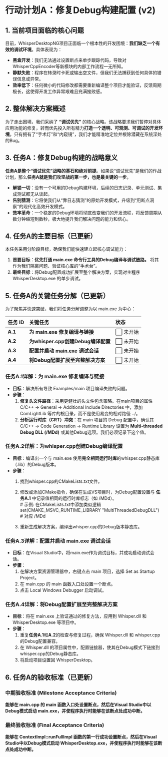 # **行动计划A：修复Debug构建配置 (v2)**

## **1\. 当前项目面临的核心问题**

目前，WhisperDesktopNG项目正面临一个根本性的开发困境：**我们缺乏一个有效的调试环境**。具体表现为：

* **黑盒开发**：我们无法通过设置断点来单步跟踪代码，导致对WhisperCppEncoder等新模块的内部工作流程一无所知。  
* **静默失败**：程序在转录时卡死或输出空文件，但我们无法捕获到任何具体的错误信息或异常。  
* **效率低下**：任何微小的代码修改都需要重新编译整个项目才能验证，反馈周期极长，这使得开发工作异常艰难且充满挫败感。

## **2\. 整体解决方案概述**

为了走出困境，我们采纳了 **“调试优先”** 的核心战略。该战略要求我们暂停对具体应用功能的修复，转而优先投入所有精力**打造一个透明、可观测、可调试的开发环境**。只有拥有了“手术灯”和“内窥镜”，我们才能精准地定位并根除潜藏在系统深处的Bug。

## **3\. 任务A：修复Debug构建的战略意义**

**任务A是整个“调试优先”战略的基石和绝对前提**。如果说“调试优先”是我们的作战计划，那么**任务A就是我们攻坚战的第一步，也是最关键的一步**。

* **解锁一切**：没有一个可用的Debug构建环境，后续的日志记录、单元测试、集成测试都无从谈起。  
* **告别猜测**：它将使我们从“靠日志猜测”的原始开发模式，升级到“用断点洞察”的现代化高效开发模式。  
* **效率革命**：一个稳定的Debug环境将彻底改变我们的开发流程，将反馈周期从数分钟缩短到数秒，极大地提升我们解决问题的能力和信心。

## **4\. 任务A的主要目标（已更新）**

本任务采用分阶段目标，确保我们能快速建立起核心调试能力：

1. **首要目标**：**优先打通 main.exe 命令行工具的Debug编译与调试链路。** 将其作为我们隔离问题、验证核心库的“手术台”。  
2. **最终目标**：将Debug配置成功扩展至整个解决方案，实现对主程序 WhisperDesktop.exe 的单步调试。

## **5\. 任务A的关键任务分解（已更新）**

为了聚焦并快速突破，我们将任务分解调整为以 main.exe 为中心：

| 任务 ID | 关键任务 | 状态 |
| :---- | :---- | :---- |
| **A.1** | **为 main.exe 修复编译与链接** | ⬜ 未开始 |
| **A.2** | **为whisper.cpp创建Debug编译配置** | ⬜ 未开始 |
| **A.3** | **配置并启动 main.exe 调试会话** | ⬜ 未开始 |
| **A.4** | **将Debug配置扩展至完整解决方案** | ⬜ 未开始 |

### **任务A.1详解：为 main.exe 修复编译与链接**

* **目标**：解决所有导致 Examples/main 项目编译失败的问题。  
* **步骤**：  
  1. **修复头文件路径**：采用更健壮的头文件包含策略。在main项目的属性 C/C++ \-\> General \-\> Additional Include Directories 中，添加 ComLightLib 等库的根目录，而不是使用易变的相对路径 ../。  
  2. **分析运行时库（CRT）冲突**：在 main 项目的 Debug 配置中，确认其 C/C++ \-\> Code Generation \-\> Runtime Library 设置为 **Multi-threaded Debug DLL (/MDd)** 或其他Debug选项。我们必须记录下这个值。

### **任务A.2详解：为whisper.cpp创建Debug编译配置**

* **目标**：编译出一个与 main.exe 使用**完全相同运行时库**的whisper.cpp静态库（.lib）的Debug版本。  
* **步骤**：  
  1. 找到whisper.cpp的CMakeLists.txt文件。  
  2. 修改或添加CMake指令，确保在生成VS项目时，为Debug配置设置与 **任务A.1** 中记录值相同的运行时库标志（如 /MDd）。  
     \# 示例: 在CMakeLists.txt中添加类似逻辑  
     set(CMAKE\_MSVC\_RUNTIME\_LIBRARY "MultiThreadedDebugDLL") \# 对应 /MDd

  3. 重新生成解决方案，编译出whisper.cpp的Debug版本静态库。

### **任务A.3详解：配置并启动 main.exe 调试会话**

* **目标**：在Visual Studio中，将main.exe作为调试目标，并成功启动调试会话。  
* **步骤**：  
  1. 在解决方案资源管理器中，右键点击 main 项目，选择 Set as Startup Project。  
  2. 在 main.cpp 的 main 函数入口处设置一个断点。  
  3. 点击 Local Windows Debugger 启动调试。

### **任务A.4详解：将Debug配置扩展至完整解决方案**

* **目标**：将在 main.exe 上验证通过的修复方法，应用到 Whisper.dll 和 WhisperDesktop.exe 等项目中。  
* **步骤**：  
  1. 重复**任务A.1**和**A.2**的检查与修复过程，确保 Whisper.dll 和 whisper.cpp 的Debug配置兼容。  
  2. 在 Whisper.dll 的项目属性中，配置链接器，使其在Debug模式下链接到whisper.cpp的Debug静态库。  
  3. 将启动项目设置回 WhisperDesktop。

## **6\. 任务A的验收标准（已更新）**

### **中期验收标准 (Milestone Acceptance Criteria)**

**能够在 main.cpp 的 main 函数入口处设置断点，然后在Visual Studio中以Debug模式启动 main.exe，并使程序执行时能够在该断点处成功中断。**

### **最终验收标准 (Final Acceptance Criteria)**

**能够在 ContextImpl::runFullImpl 函数的第一行成功设置断点，然后在Visual Studio中以Debug模式启动 WhisperDesktop.exe，并使程序执行时能够在该断点处成功中断。**